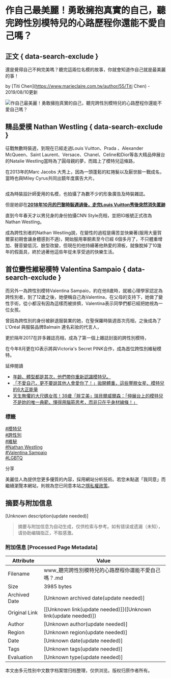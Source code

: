 # 作自己最美麗！勇敢擁抱真實的自己，聽完跨性別模特兒的心路歷程你還能不愛自己嗎？

## 正文 { data-search-exclude }


還是覺得自己不夠完美嗎？聽完這兩位名模的故事，你就會知道作自己就是最美麗的事！

by [Titi Chen](https://www.marieclaire.com.tw/author/55/Titi Chen) - 2019/08/10更新

![作自己最美麗！勇敢擁抱真實的自己，聽完跨性別模特兒的心路歷程你還能不愛自己嗎？](https://im.marieclaire.com.tw/s1200c675h100b0webp100/assets/mc/201908/5D4D4365EB4C81565344613.jpeg)

## 精品愛模 Nathan Westling { data-search-exclude }

征戰無數時裝週，到現在已經走過Louis Vuitton、Prada 、Alexander McQueen、Saint Laurent、Versace、Chanel、Celine和Dior等各大精品伸展台的Natalie Westling當時為了圓母親的夢，而踏上了模特兒這條路，

在2013年的Marc Jacobs 大秀上，因為一頭蓬鬆的紅捲髮以及厭世臉一戰成名，當時也與Miley Cyrus共同出鏡年度廣告大片。

![](data:image/png;base64,iVBORw0KGgoAAAANSUhEUgAAAAEAAAABCAQAAAC1HAwCAAAAC0lEQVR42mP8Xw8AAoMBgDTD2qgAAAAASUVORK5CYII=)

成為時裝設計師愛用的名模，也拍攝了為數不少的形象廣告及時裝雜誌。

但是她卻在[**2018年10月的巴黎時裝週過後，走完Louis Vuitton秀後突然消失匿跡**](https://www.marieclaire.com.tw/fashion/fashion-show/38981)

直到今年春天才以男兒身的身份拍攝CNN Style亮相，並把IG帳號正式改為Nathan Westling。

成為跨性別者的Nathan Westling說，在變性的過程是痛苦並快樂著(服用大量賀爾蒙初期會讓身體感到不適)，開始服用睾酮素至今已經 6個多月了，不只體重增加、聲音變低沉、臉型改變，但現在的他持續著他熱愛的滑板，就像脫掉了10幾年的假面具，終於過著他這些年從未享受過的快樂生活。

## 首位變性維秘模特 Valentina Sampaio { data-search-exclude }

而另外一為跨性別模特Valentina Sampaio，約在他8歲時，就被心理學家認定為跨性別者，到了12歲之後，她便稱自己為Valentina，在父母的支持下，她做了變性手術，從小都沒有因為這樣而被排擠，Valentina表示同學們都已經把她視為一位女孩。

曾因為跨性別的身份被辭退服裝業的她，在聖保羅時裝週首次亮相，之後成為了L'Oréal 與服裝品牌Balmain 連名彩妝的代言人，

更於隔年2017在許多雜誌亮相，成為了第一個上雜誌封面的跨性別模特，

在今年8月更在IG表示將與Victoria's Secret PINK合作，成為首位跨性別維秘模特。

延伸閱讀

- [年齡、體型都是其次，他們帶你重新認識模特兒。](https://www.marieclaire.com.tw/fashion/feature/29548)
- [「不愛自己，更不要說其他人會愛你了！」拋開體重，這些豐腴女星、模特兒的6大正能量](https://www.marieclaire.com.tw/celebrity/news/28116)
- [天生無懼的大尺碼女孩！39歲「胖艾美」瑞貝爾威爾森：「伸展台上的模特兒不是妳的唯一典範，懂得用腦筋思考，而非只在乎身材線條！」](https://www.marieclaire.com.tw/celebrity/news/42347)

### 標籤

[#模特兒](https://www.marieclaire.com.tw/tags/%E6%A8%A1%E7%89%B9%E5%85%92 "模特兒")  
[#跨性別](https://www.marieclaire.com.tw/tags/%E8%B7%A8%E6%80%A7%E5%88%A5 "跨性別")  
[#維秘](https://www.marieclaire.com.tw/tags/%E7%B6%AD%E7%A7%98 "維秘")  
[#Nathan Westling](https://www.marieclaire.com.tw/tags/Nathan%20Westling "Nathan Westling")  
[#Valentina Sampaio](https://www.marieclaire.com.tw/tags/Valentina%20Sampaio "Valentina Sampaio")  
[#LGBTQ](https://www.marieclaire.com.tw/tags/LGBTQ "LGBTQ")  

分享

美麗佳人為提供您更多優質的內容，採用網站分析技術。若您未點選「我同意」而繼續瀏覽本網站，則視為您已同意本站之[隱私權政策](https://www.marieclaire.com.tw/privacy)。
<!-- tcd_original_link https://www.marieclaire.com.tw/fashion/feature/44236 -->


## 摘要与附加信息

<!-- tcd_abstract -->
[Unknown description(update needed)]
<!-- tcd_abstract_end -->

> 摘要与附加信息为自动生成，仅供检索与参考。如有错误或遗漏（未知），请协助编辑指正，不胜感激。

### 附加信息 [Processed Page Metadata]

| Attribute       | Value                                  |
|-----------------|----------------------------------------|
| Filename        | www_聽完跨性別模特兒的心路歷程你還能不愛自己嗎？.md                             |
| Size            | 3985 bytes                           |
| Archived Date   | [Unknown archived date(update needed)]                             |
| Original Link   | [[Unknown link(update needed)]]([Unknown link(update needed)])                       |
| Author          | [Unknown author(update needed)]                               |
| Region          | [Unknown region(update needed)]                               |
| Date            | [Unknown date(update needed)]                                 |
| Tags            | [Unknown tags(update needed)]                                 |
| Evaluation            | [Unknown type(update needed)]                                 |
<!-- tcd_table_end -->

本文由多元性别中文数字档案馆归档整理，仅供浏览。版权归原作者所有。
